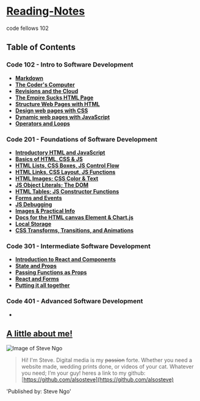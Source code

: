 # [Reading-Notes](https://alsosteve.github.io/reading-notes/)
code fellows 102

## Table of Contents

### Code 102 - Intro to Software Development

* [**Markdown**](code102/markdown.md)
* [**The Coder's Computer**](code102/thecoderscomputer.md)
* [**Revisions and the Cloud**](code102/revisionsandthecloud.md)
* [**The Empire Sucks HTML Page**](https://alsosteve.github.io/empire_sucks/)
* [**Structure Web Pages with HTML**](code102/structurewebpages.md)
* [**Design web pages with CSS**](code102/designwithcss.md)
* [**Dynamic web pages with JavaScript**](code102/dynamicjavascript.md)
* [**Operators and Loops**](code102/opsandloops.md)

### Code 201 - Foundations of Software Development


*  [**Introductory HTML and JavaScript**](code201/class-01.md)
*  [**Basics of HTML, CSS & JS**](code201/class-02.md)
*  [**HTML Lists, CSS Boxes, JS Control Flow**](code201/class-03.md)
*  [**HTML Links, CSS Layout, JS Functions**](code201/class-04.md)
*  [**HTML Images; CSS Color & Text**](code201/class-05.md)
*  [**JS Object Literals; The DOM**](code201/class-06.md)
*  [**HTML Tables; JS Constructor Functions**](code201/class-07.md)
*  [**Forms and Events**](code201/class-09.md)
*  [**JS Debugging**](code201/class-10.md)
*  [**Images & Practical Info**](code201/class-11.md)
*  [**Docs for the HTML canvas Element & Chart.js**](code201/class-12.md)
*  [**Local Storage**](code201/class-13.md)
*  [**CSS Transforms, Transitions, and Animations**](code201/class-14.md)

### Code 301 - Intermediate Software Development


*  [**Introduction to React and Components**](code301/class-01.md)
*  [**State and Props**](code301/class-02.md)
*  [**Passing Functions as Props**](code301/class-03.md)
*  [**React and Forms**](code301/class-04.md)
*  [**Putting it all together**](code301/class-05.md)

### Code 401 - Advanced Software Development


*


## <ins> A little about me! </ins>

![Image of Steve Ngo](https://avatars.githubusercontent.com/u/87996914?v=4)

> Hi! I'm Steve. Digital media is my ~~passion~~ forte. Whether you need a website made, wedding prints done, or videos of your cat. Whatever you need;
I’m your guy! heres a link to my github: [https://github.com/alsosteve](https://github.com/alsosteve)


'Published by: Steve Ngo'
